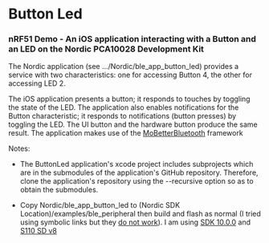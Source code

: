 # Button Led
### nRF51 Demo - An iOS application interacting with a Button and an LED on the Nordic PCA10028 Development Kit

The Nordic application (see .../Nordic/ble_app_button_led) provides a service with two characteristics: one for accessing Button 4, the other for accessing LED 2.  

The iOS application presents a button; it responds to touches by toggling the state of the LED. The application also enables notifications for the Button characteristic; it responds to notifications (button presses) by toggling the LED. The UI button and the hardware button produce the same result. The application makes use of the [MoBetterBluetooth](https://github.com/verticon/MoBetterBluetooth.git) framework  

Notes:

* The ButtonLed application's xcode project includes subprojects which are in the submodules of the application's GitHub repository. Therefore, clone the application's repository using the --recursive option so as to obtain the submodules.

* Copy Nordic/ble_app_button_led to (Nordic SDK Location)/examples/ble_peripheral then build and flash as normal (I tried using symbolic links but they [do not work](http://unix.stackexchange.com/questions/158126/cd-and-ls-behave-differently-when-inside-a-softlink-to-a-dir)). I am using [SDK 10.0.0](https://developer.nordicsemi.com/nRF5_SDK/nRF51_SDK_v10.x.x/) and [S110 SD v8](http://www.nordicsemi.com/eng/Products/ANT/nRF51422)
